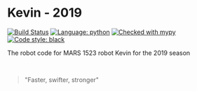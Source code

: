 # Kevin - 2019

[![Build Status](https://travis-ci.org/Mars1523/Mars2019.svg?branch=master)](https://travis-ci.org/Mars1523/Mars2019)
[![Language: python](https://img.shields.io/badge/Language-Python-3572a5.svg)](https://www.python.org/)
[![Checked with mypy](https://img.shields.io/badge/mypy-checked-2a6db2.svg)](http://mypy-lang.org/)
[![Code style: black](https://img.shields.io/badge/code%20style-black-000000.svg)](https://github.com/ambv/black)

The robot code for MARS 1523 robot Kevin for the 2019 season

<br>

> "Faster, swifter, stronger"